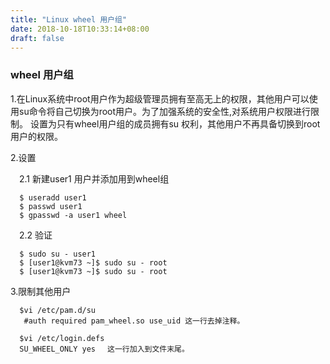 ```yaml
---
title: "Linux wheel 用户组"
date: 2018-10-18T10:33:14+08:00
draft: false
---
```



### wheel 用户组


1.在Linux系统中root用户作为超级管理员拥有至高无上的权限，其他用户可以使用su命令将自己切换为root用户。为了加强系统的安全性,对系统用户权限进行限制。
   设置为只有wheel用户组的成员拥有su 权利，其他用户不再具备切换到root 用户的权限。

2.设置 
     
　2.1 新建user1 用户并添加用到wheel组 

```  
  $ useradd user1 
  $ passwd user1
  $ gpasswd -a user1 wheel
```  
　2.2 验证 

```
  $ sudo su - user1
  $ [user1@kvm73 ~]$ sudo su - root
  $ [user1@kvm73 ~]$ sudo su - root
```

3.限制其他用户  

```
  $vi /etc/pam.d/su 
   #auth required pam_wheel.so use_uid 这一行去掉注释。 
 
  $vi /etc/login.defs 
  SU_WHEEL_ONLY yes 　这一行加入到文件末尾。
```
